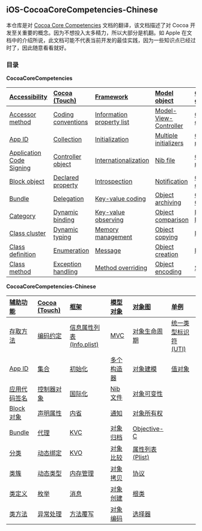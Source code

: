 ## iOS-CocoaCoreCompetencies-Chinese

本仓库是对 [Cocoa Core Competencies](https://developer.apple.com/library/archive/documentation/General/Conceptual/DevPedia-CocoaCore/Introduction.html) 文档的翻译，该文档描述了对 Cocoa 开发至关重要的概念。因为不想投入太多精力，所以大部分是机翻。如 Apple 在文档中的介绍所说，此文档可能不代表当前开发的最佳实践，因为一些知识点已经过时了，因此随意看看就好。

### 目录

**CocoaCoreCompetencies**

| [Accessibility](https://developer.apple.com/library/archive/documentation/General/Conceptual/DevPedia-CocoaCore/Accessibility.html#//apple_ref/doc/uid/TP40008195-CH66-SW1) | [Cocoa (Touch)](https://developer.apple.com/library/archive/documentation/General/Conceptual/DevPedia-CocoaCore/Cocoa.html#//apple_ref/doc/uid/TP40008195-CH9-SW1) | [Framework](https://developer.apple.com/library/archive/documentation/General/Conceptual/DevPedia-CocoaCore/Framework.html#//apple_ref/doc/uid/TP40008195-CH56-SW1) | [Model object](https://developer.apple.com/library/archive/documentation/General/Conceptual/DevPedia-CocoaCore/ModelObject.html#//apple_ref/doc/uid/TP40008195-CH31-SW1) | [Object graph](https://developer.apple.com/library/archive/documentation/General/Conceptual/DevPedia-CocoaCore/ObjectGraph.html#//apple_ref/doc/uid/TP40008195-CH54-SW1) | [Singleton](https://developer.apple.com/library/archive/documentation/General/Conceptual/DevPedia-CocoaCore/Singleton.html#//apple_ref/doc/uid/TP40008195-CH49-SW1) |
| :------------------------------------------------------------ | :------------------------------------------------------------ | :------------------------------------------------------------ | :------------------------------------------------------------ | :------------------------------------------------------------ | :------------------------------------------------------------ |
| [Accessor method](https://developer.apple.com/library/archive/documentation/General/Conceptual/DevPedia-CocoaCore/AccessorMethod.html#//apple_ref/doc/uid/TP40008195-CH2-SW1) | [Coding conventions](https://developer.apple.com/library/archive/documentation/General/Conceptual/DevPedia-CocoaCore/CodingConventions.html#//apple_ref/doc/uid/TP40008195-CH53-SW1) | [Information property list](https://developer.apple.com/library/archive/documentation/General/Conceptual/DevPedia-CocoaCore/InfoPlist.html#//apple_ref/doc/uid/TP40008195-CH61-SW1) | [Model-View-Controller](https://developer.apple.com/library/archive/documentation/General/Conceptual/DevPedia-CocoaCore/MVC.html#//apple_ref/doc/uid/TP40008195-CH32-SW1) | [Object life cycle](https://developer.apple.com/library/archive/documentation/General/Conceptual/DevPedia-CocoaCore/ObjectLifeCycle.html#//apple_ref/doc/uid/TP40008195-CH55-SW1) | [Uniform Type Identifier](https://developer.apple.com/library/archive/documentation/General/Conceptual/DevPedia-CocoaCore/UniformTypeIdentifier.html#//apple_ref/doc/uid/TP40008195-CH60-SW1) |
| [App ID](https://developer.apple.com/library/archive/documentation/General/Conceptual/DevPedia-CocoaCore/AppID.html#//apple_ref/doc/uid/TP40008195-CH64-SW1) | [Collection](https://developer.apple.com/library/archive/documentation/General/Conceptual/DevPedia-CocoaCore/Collection.html#//apple_ref/doc/uid/TP40008195-CH10-SW1) | [Initialization](https://developer.apple.com/library/archive/documentation/General/Conceptual/DevPedia-CocoaCore/Initialization.html#//apple_ref/doc/uid/TP40008195-CH21-SW1) | [Multiple initializers](https://developer.apple.com/library/archive/documentation/General/Conceptual/DevPedia-CocoaCore/MultipleInitializers.html#//apple_ref/doc/uid/TP40008195-CH33-SW1) | [Object modeling](https://developer.apple.com/library/archive/documentation/General/Conceptual/DevPedia-CocoaCore/ObjectModeling.html#//apple_ref/doc/uid/TP40008195-CH41-SW1) | [Value object](https://developer.apple.com/library/archive/documentation/General/Conceptual/DevPedia-CocoaCore/ValueObject.html#//apple_ref/doc/uid/TP40008195-CH51-SW1) |
| [Application Code Signing](https://developer.apple.com/library/archive/documentation/General/Conceptual/DevPedia-CocoaCore/AppSigning.html#//apple_ref/doc/uid/TP40008195-CH63-SW1) | [Controller object](https://developer.apple.com/library/archive/documentation/General/Conceptual/DevPedia-CocoaCore/ControllerObject.html#//apple_ref/doc/uid/TP40008195-CH11-SW1) | [Internationalization](https://developer.apple.com/library/archive/documentation/General/Conceptual/DevPedia-CocoaCore/Internationalization.html#//apple_ref/doc/uid/TP40008195-CH23-SW1) | [Nib file](https://developer.apple.com/library/archive/documentation/General/Conceptual/DevPedia-CocoaCore/NibFile.html#//apple_ref/doc/uid/TP40008195-CH34-SW1) | [Object mutability](https://developer.apple.com/library/archive/documentation/General/Conceptual/DevPedia-CocoaCore/ObjectMutability.html#//apple_ref/doc/uid/TP40008195-CH42-SW1) |                                                              |
| [Block object](https://developer.apple.com/library/archive/documentation/General/Conceptual/DevPedia-CocoaCore/Block.html#//apple_ref/doc/uid/TP40008195-CH3-SW1) | [Declared property](https://developer.apple.com/library/archive/documentation/General/Conceptual/DevPedia-CocoaCore/DeclaredProperty.html#//apple_ref/doc/uid/TP40008195-CH13-SW1) | [Introspection](https://developer.apple.com/library/archive/documentation/General/Conceptual/DevPedia-CocoaCore/Introspection.html#//apple_ref/doc/uid/TP40008195-CH24-SW1) | [Notification](https://developer.apple.com/library/archive/documentation/General/Conceptual/DevPedia-CocoaCore/Notification.html#//apple_ref/doc/uid/TP40008195-CH35-SW1) | [Object ownership](https://developer.apple.com/library/archive/documentation/General/Conceptual/DevPedia-CocoaCore/ObjectOwnership.html#//apple_ref/doc/uid/TP40008195-CH67-SW1) |                                                              |
| [Bundle](https://developer.apple.com/library/archive/documentation/General/Conceptual/DevPedia-CocoaCore/Bundle.html#//apple_ref/doc/uid/TP40008195-CH4-SW1) | [Delegation](https://developer.apple.com/library/archive/documentation/General/Conceptual/DevPedia-CocoaCore/Delegation.html#//apple_ref/doc/uid/TP40008195-CH14-SW1) | [Key-value coding](https://developer.apple.com/library/archive/documentation/General/Conceptual/DevPedia-CocoaCore/KeyValueCoding.html#//apple_ref/doc/uid/TP40008195-CH25-SW1) | [Object archiving](https://developer.apple.com/library/archive/documentation/General/Conceptual/DevPedia-CocoaCore/Archiving.html#//apple_ref/doc/uid/TP40008195-CH1-SW1) | [Objective-C](https://developer.apple.com/library/archive/documentation/General/Conceptual/DevPedia-CocoaCore/ObjectiveC.html#//apple_ref/doc/uid/TP40008195-CH43-SW1) |                                                              |
| [Category](https://developer.apple.com/library/archive/documentation/General/Conceptual/DevPedia-CocoaCore/Category.html#//apple_ref/doc/uid/TP40008195-CH5-SW1) | [Dynamic binding](https://developer.apple.com/library/archive/documentation/General/Conceptual/DevPedia-CocoaCore/DynamicBinding.html#//apple_ref/doc/uid/TP40008195-CH15-SW1) | [Key-value observing](https://developer.apple.com/library/archive/documentation/General/Conceptual/DevPedia-CocoaCore/KVO.html#//apple_ref/doc/uid/TP40008195-CH16-SW1) | [Object comparison](https://developer.apple.com/library/archive/documentation/General/Conceptual/DevPedia-CocoaCore/ObjectComparison.html#//apple_ref/doc/uid/TP40008195-CH37-SW1) | [Property list](https://developer.apple.com/library/archive/documentation/General/Conceptual/DevPedia-CocoaCore/PropertyList.html#//apple_ref/doc/uid/TP40008195-CH44-SW1) |                                                              |
| [Class cluster](https://developer.apple.com/library/archive/documentation/General/Conceptual/DevPedia-CocoaCore/ClassCluster.html#//apple_ref/doc/uid/TP40008195-CH7-SW1) | [Dynamic typing](https://developer.apple.com/library/archive/documentation/General/Conceptual/DevPedia-CocoaCore/DynamicTyping.html#//apple_ref/doc/uid/TP40008195-CH62-SW1) | [Memory management](https://developer.apple.com/library/archive/documentation/General/Conceptual/DevPedia-CocoaCore/MemoryManagement.html#//apple_ref/doc/uid/TP40008195-CH27-SW1) | [Object copying](https://developer.apple.com/library/archive/documentation/General/Conceptual/DevPedia-CocoaCore/ObjectCopying.html#//apple_ref/doc/uid/TP40008195-CH38-SW1) | [Protocol](https://developer.apple.com/library/archive/documentation/General/Conceptual/DevPedia-CocoaCore/Protocol.html#//apple_ref/doc/uid/TP40008195-CH45-SW1) |                                                              |
| [Class definition](https://developer.apple.com/library/archive/documentation/General/Conceptual/DevPedia-CocoaCore/ClassDefinition.html#//apple_ref/doc/uid/TP40008195-CH6-SW1) | [Enumeration](https://developer.apple.com/library/archive/documentation/General/Conceptual/DevPedia-CocoaCore/Enumeration.html#//apple_ref/doc/uid/TP40008195-CH17-SW1) | [Message](https://developer.apple.com/library/archive/documentation/General/Conceptual/DevPedia-CocoaCore/Message.html#//apple_ref/doc/uid/TP40008195-CH59-SW1) | [Object creation](https://developer.apple.com/library/archive/documentation/General/Conceptual/DevPedia-CocoaCore/ObjectCreation.html#//apple_ref/doc/uid/TP40008195-CH39-SW1) | [Root class](https://developer.apple.com/library/archive/documentation/General/Conceptual/DevPedia-CocoaCore/RootClass.html#//apple_ref/doc/uid/TP40008195-CH46-SW1) |                                                              |
| [Class method](https://developer.apple.com/library/archive/documentation/General/Conceptual/DevPedia-CocoaCore/ClassMethod.html#//apple_ref/doc/uid/TP40008195-CH8-SW1) | [Exception handling](https://developer.apple.com/library/archive/documentation/General/Conceptual/DevPedia-CocoaCore/ExceptionHandling.html#//apple_ref/doc/uid/TP40008195-CH18-SW1) | [Method overriding](https://developer.apple.com/library/archive/documentation/General/Conceptual/DevPedia-CocoaCore/MethodOverriding.html#//apple_ref/doc/uid/TP40008195-CH57-SW1) | [Object encoding](https://developer.apple.com/library/archive/documentation/General/Conceptual/DevPedia-CocoaCore/ObjectEncoding.html#//apple_ref/doc/uid/TP40008195-CH40-SW1) | [Selector](https://developer.apple.com/library/archive/documentation/General/Conceptual/DevPedia-CocoaCore/Selector.html#//apple_ref/doc/uid/TP40008195-CH48-SW1) |                                                              |

**CocoaCoreCompetencies-Chinese**

| [辅助功能](https://github.com/teney97/iOS-CocoaCoreCompetencies-Chinese/blob/main/Content/%E8%BE%85%E5%8A%A9%E5%8A%9F%E8%83%BD.md) | [Cocoa (Touch)](https://github.com/teney97/iOS-CocoaCoreCompetencies-Chinese/blob/main/Content/Cocoa%20(Touch).md) | [框架](https://github.com/teney97/iOS-CocoaCoreCompetencies-Chinese/blob/main/Content/%E6%A1%86%E6%9E%B6.md) | [模型对象](https://github.com/teney97/iOS-CocoaCoreCompetencies-Chinese/blob/main/Content/%E6%A8%A1%E5%9E%8B%E5%AF%B9%E8%B1%A1.md) | [对象图](https://github.com/teney97/iOS-CocoaCoreCompetencies-Chinese/blob/main/Content/%E5%AF%B9%E8%B1%A1%E5%9B%BE.md) | [单例](https://github.com/teney97/iOS-CocoaCoreCompetencies-Chinese/blob/main/Content/%E5%8D%95%E4%BE%8B.md) |
| :---------------- | :----------------- | :----------------------------- | :-------------- | :-------------------- | :------------------------ |
| [存取方法](https://github.com/teney97/iOS-CocoaCoreCompetencies-Chinese/blob/main/Content/%E5%AD%98%E5%8F%96%E6%96%B9%E6%B3%95.md) | [编码约定](https://github.com/teney97/iOS-CocoaCoreCompetencies-Chinese/blob/main/Content/%E7%BC%96%E7%A0%81%E7%BA%A6%E5%AE%9A.md) | [信息属性列表 (Info.plist)](https://github.com/teney97/iOS-CocoaCoreCompetencies-Chinese/blob/main/Content/%E4%BF%A1%E6%81%AF%E5%B1%9E%E6%80%A7%E5%88%97%E8%A1%A8%20(Info.plist).md) | [MVC](https://github.com/teney97/iOS-CocoaCoreCompetencies-Chinese/blob/main/Content/MVC.md) | [对象生命周期](https://github.com/teney97/iOS-CocoaCoreCompetencies-Chinese/blob/main/Content/%E5%AF%B9%E8%B1%A1%E7%94%9F%E5%91%BD%E5%91%A8%E6%9C%9F.md) | [统一类型标识符 (UTI)](https://github.com/teney97/iOS-CocoaCoreCompetencies-Chinese/blob/main/Content/%E7%BB%9F%E4%B8%80%E7%B1%BB%E5%9E%8B%E6%A0%87%E8%AF%86%E7%AC%A6.md) |
| [App ID](https://github.com/teney97/iOS-CocoaCoreCompetencies-Chinese/blob/main/Content/AppID.md) | [集合](https://github.com/teney97/iOS-CocoaCoreCompetencies-Chinese/blob/main/Content/%E9%9B%86%E5%90%88.md) | [初始化](https://github.com/teney97/iOS-CocoaCoreCompetencies-Chinese/blob/main/Content/%E5%88%9D%E5%A7%8B%E5%8C%96.md) | [多个构造器](https://github.com/teney97/iOS-CocoaCoreCompetencies-Chinese/blob/main/Content/%E5%A4%9A%E4%B8%AA%E6%9E%84%E9%80%A0%E5%99%A8.md) | [对象建模](https://github.com/teney97/iOS-CocoaCoreCompetencies-Chinese/blob/main/Content/%E5%AF%B9%E8%B1%A1%E5%BB%BA%E6%A8%A1.md) | [值对象](https://github.com/teney97/iOS-CocoaCoreCompetencies-Chinese/blob/main/Content/%E5%80%BC%E5%AF%B9%E8%B1%A1.md) |
| [应用代码签名](https://github.com/teney97/iOS-CocoaCoreCompetencies-Chinese/blob/main/Content/%E5%BA%94%E7%94%A8%E4%BB%A3%E7%A0%81%E7%AD%BE%E5%90%8D.md) | [控制器对象](https://github.com/teney97/iOS-CocoaCoreCompetencies-Chinese/blob/main/Content/%E6%8E%A7%E5%88%B6%E5%99%A8%E5%AF%B9%E8%B1%A1.md) | [国际化](https://github.com/teney97/iOS-CocoaCoreCompetencies-Chinese/blob/main/Content/%E5%9B%BD%E9%99%85%E5%8C%96.md) | [Nib 文件](https://github.com/teney97/iOS-CocoaCoreCompetencies-Chinese/blob/main/Content/Nib%E6%96%87%E4%BB%B6.md) | [对象可变性](https://github.com/teney97/iOS-CocoaCoreCompetencies-Chinese/blob/main/Content/%E5%AF%B9%E8%B1%A1%E5%8F%AF%E5%8F%98%E6%80%A7.md) |                          |
| [Block 对象](https://github.com/teney97/iOS-CocoaCoreCompetencies-Chinese/blob/main/Content/Block%E5%AF%B9%E8%B1%A1.md) | [声明属性](https://github.com/teney97/iOS-CocoaCoreCompetencies-Chinese/blob/main/Content/%E5%A3%B0%E6%98%8E%E5%B1%9E%E6%80%A7.md) | [内省](https://github.com/teney97/iOS-CocoaCoreCompetencies-Chinese/blob/main/Content/%E5%86%85%E7%9C%81.md) | [通知](https://github.com/teney97/iOS-CocoaCoreCompetencies-Chinese/blob/main/Content/%E9%80%9A%E7%9F%A5.md) | [对象所有权](https://github.com/teney97/iOS-CocoaCoreCompetencies-Chinese/blob/main/Content/%E5%AF%B9%E8%B1%A1%E6%89%80%E6%9C%89%E6%9D%83.md) |                          |
| [Bundle](https://github.com/teney97/iOS-CocoaCoreCompetencies-Chinese/blob/main/Content/Bundle.md) | [代理](https://github.com/teney97/iOS-CocoaCoreCompetencies-Chinese/blob/main/Content/%E4%BB%A3%E7%90%86.md) | [KVC](https://github.com/teney97/iOS-CocoaCoreCompetencies-Chinese/blob/main/Content/KVC.md) | [对象归档](https://github.com/teney97/iOS-CocoaCoreCompetencies-Chinese/blob/main/Content/%E5%AF%B9%E8%B1%A1%E5%BD%92%E6%A1%A3.md) | [Objective-C](https://github.com/teney97/iOS-CocoaCoreCompetencies-Chinese/blob/main/Content/Objective-C.md) |                          |
| [分类](https://github.com/teney97/iOS-CocoaCoreCompetencies-Chinese/blob/main/Content/%E5%88%86%E7%B1%BB.md) | [动态绑定](https://github.com/teney97/iOS-CocoaCoreCompetencies-Chinese/blob/main/Content/%E5%8A%A8%E6%80%81%E7%BB%91%E5%AE%9A.md) | [KVO](https://github.com/teney97/iOS-CocoaCoreCompetencies-Chinese/blob/main/Content/KVO.md) | [对象比较](https://github.com/teney97/iOS-CocoaCoreCompetencies-Chinese/blob/main/Content/%E5%AF%B9%E8%B1%A1%E6%AF%94%E8%BE%83.md) | [属性列表 (Plist)](https://github.com/teney97/iOS-CocoaCoreCompetencies-Chinese/blob/main/Content/%E5%B1%9E%E6%80%A7%E5%88%97%E8%A1%A8%20(Plist).md) |                          |
| [类簇](https://github.com/teney97/iOS-CocoaCoreCompetencies-Chinese/blob/main/Content/%E7%B1%BB%E7%B0%87.md) | [动态类型](https://github.com/teney97/iOS-CocoaCoreCompetencies-Chinese/blob/main/Content/%E5%8A%A8%E6%80%81%E7%B1%BB%E5%9E%8B.md) | [内存管理](https://github.com/teney97/iOS-CocoaCoreCompetencies-Chinese/blob/main/Content/%E5%86%85%E5%AD%98%E7%AE%A1%E7%90%86.md) | [对象拷贝](https://github.com/teney97/iOS-CocoaCoreCompetencies-Chinese/blob/main/Content/%E5%AF%B9%E8%B1%A1%E6%8B%B7%E8%B4%9D.md) | [协议](https://github.com/teney97/iOS-CocoaCoreCompetencies-Chinese/blob/main/Content/%E5%8D%8F%E8%AE%AE.md) |                          |
| [类定义](https://github.com/teney97/iOS-CocoaCoreCompetencies-Chinese/blob/main/Content/%E7%B1%BB%E5%AE%9A%E4%B9%89.md) | [枚举](https://github.com/teney97/iOS-CocoaCoreCompetencies-Chinese/blob/main/Content/%E6%9E%9A%E4%B8%BE.md) | [消息](https://github.com/teney97/iOS-CocoaCoreCompetencies-Chinese/blob/main/Content/%E6%B6%88%E6%81%AF.md) | [对象创建](https://github.com/teney97/iOS-CocoaCoreCompetencies-Chinese/blob/main/Content/%E5%AF%B9%E8%B1%A1%E5%88%9B%E5%BB%BA.md) | [根类](https://github.com/teney97/iOS-CocoaCoreCompetencies-Chinese/blob/main/Content/%E6%A0%B9%E7%B1%BB.md) |                          |
| [类方法](https://github.com/teney97/iOS-CocoaCoreCompetencies-Chinese/blob/main/Content/%E7%B1%BB%E6%96%B9%E6%B3%95.md) | [异常处理](https://github.com/teney97/iOS-CocoaCoreCompetencies-Chinese/blob/main/Content/%E5%BC%82%E5%B8%B8%E5%A4%84%E7%90%86.md) | [方法覆写](https://github.com/teney97/iOS-CocoaCoreCompetencies-Chinese/blob/main/Content/%E6%96%B9%E6%B3%95%E8%A6%86%E5%86%99.md) | [对象编码](https://github.com/teney97/iOS-CocoaCoreCompetencies-Chinese/blob/main/Content/%E5%AF%B9%E8%B1%A1%E7%BC%96%E7%A0%81.md) | [选择器](https://github.com/teney97/iOS-CocoaCoreCompetencies-Chinese/blob/main/Content/%E9%80%89%E6%8B%A9%E5%99%A8.md) |                          |

​                                                                                                                                                       

